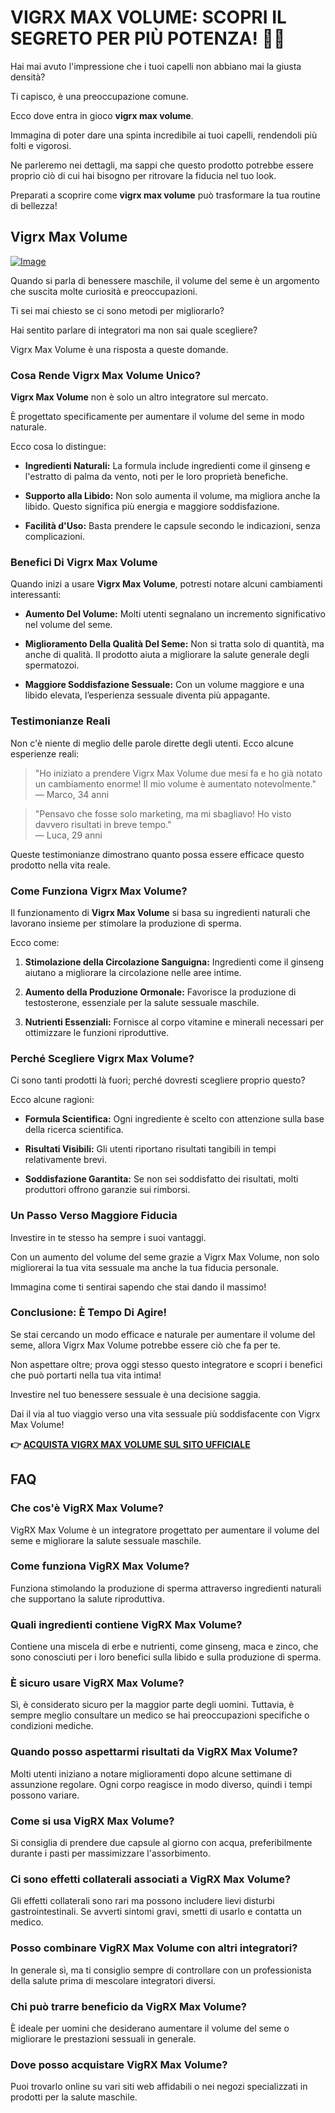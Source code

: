 # VIGRX MAX VOLUME: SCOPRI IL SEGRETO PER PIÙ POTENZA! 💪✨

Hai mai avuto l'impressione che i tuoi capelli non abbiano mai la giusta densità? 

Ti capisco, è una preoccupazione comune. 

Ecco dove entra in gioco **vigrx max volume**. 

Immagina di poter dare una spinta incredibile ai tuoi capelli, rendendoli più folti e vigorosi. 

Ne parleremo nei dettagli, ma sappi che questo prodotto potrebbe essere proprio ciò di cui hai bisogno per ritrovare la fiducia nel tuo look. 

Preparati a scoprire come **vigrx max volume** può trasformare la tua routine di bellezza!

## Vigrx Max Volume

[![Image](https://www2.sellhealth.com/566/vigrx_max_volume_logo.jpg)](https://gchaffi.com/tF09Y1Cj)

Quando si parla di benessere maschile, il volume del seme è un argomento che suscita molte curiosità e preoccupazioni. 

Ti sei mai chiesto se ci sono metodi per migliorarlo? 

Hai sentito parlare di integratori ma non sai quale scegliere?

Vigrx Max Volume è una risposta a queste domande.

### Cosa Rende Vigrx Max Volume Unico?

**Vigrx Max Volume** non è solo un altro integratore sul mercato. 

È progettato specificamente per aumentare il volume del seme in modo naturale. 

Ecco cosa lo distingue:

- **Ingredienti Naturali:** La formula include ingredienti come il ginseng e l'estratto di palma da vento, noti per le loro proprietà benefiche.
  
- **Supporto alla Libido:** Non solo aumenta il volume, ma migliora anche la libido. Questo significa più energia e maggiore soddisfazione.

- **Facilità d'Uso:** Basta prendere le capsule secondo le indicazioni, senza complicazioni.

### Benefici Di Vigrx Max Volume

Quando inizi a usare **Vigrx Max Volume**, potresti notare alcuni cambiamenti interessanti:

- **Aumento Del Volume:** Molti utenti segnalano un incremento significativo nel volume del seme.
  
- **Miglioramento Della Qualità Del Seme:** Non si tratta solo di quantità, ma anche di qualità. Il prodotto aiuta a migliorare la salute generale degli spermatozoi.

- **Maggiore Soddisfazione Sessuale:** Con un volume maggiore e una libido elevata, l’esperienza sessuale diventa più appagante.

### Testimonianze Reali

Non c'è niente di meglio delle parole dirette degli utenti. Ecco alcune esperienze reali:

> "Ho iniziato a prendere Vigrx Max Volume due mesi fa e ho già notato un cambiamento enorme! Il mio volume è aumentato notevolmente."  
> — Marco, 34 anni

> "Pensavo che fosse solo marketing, ma mi sbagliavo! Ho visto davvero risultati in breve tempo."  
> — Luca, 29 anni

Queste testimonianze dimostrano quanto possa essere efficace questo prodotto nella vita reale.

### Come Funziona Vigrx Max Volume?

Il funzionamento di **Vigrx Max Volume** si basa su ingredienti naturali che lavorano insieme per stimolare la produzione di sperma. 

Ecco come:

1. **Stimolazione della Circolazione Sanguigna:** Ingredienti come il ginseng aiutano a migliorare la circolazione nelle aree intime.
   
2. **Aumento della Produzione Ormonale:** Favorisce la produzione di testosterone, essenziale per la salute sessuale maschile.

3. **Nutrienti Essenziali:** Fornisce al corpo vitamine e minerali necessari per ottimizzare le funzioni riproduttive.

### Perché Scegliere Vigrx Max Volume?

Ci sono tanti prodotti là fuori; perché dovresti scegliere proprio questo? 

Ecco alcune ragioni:

- **Formula Scientifica:** Ogni ingrediente è scelto con attenzione sulla base della ricerca scientifica.
  
- **Risultati Visibili:** Gli utenti riportano risultati tangibili in tempi relativamente brevi.

- **Soddisfazione Garantita:** Se non sei soddisfatto dei risultati, molti produttori offrono garanzie sui rimborsi.

### Un Passo Verso Maggiore Fiducia

Investire in te stesso ha sempre i suoi vantaggi. 

Con un aumento del volume del seme grazie a Vigrx Max Volume, non solo migliorerai la tua vita sessuale ma anche la tua fiducia personale.

Immagina come ti sentirai sapendo che stai dando il massimo!

### Conclusione: È Tempo Di Agire!

Se stai cercando un modo efficace e naturale per aumentare il volume del seme, allora Vigrx Max Volume potrebbe essere ciò che fa per te.

Non aspettare oltre; prova oggi stesso questo integratore e scopri i benefici che può portarti nella tua vita intima!

Investire nel tuo benessere sessuale è una decisione saggia.

Dai il via al tuo viaggio verso una vita sessuale più soddisfacente con Vigrx Max Volume!



**👉 [ACQUISTA VIGRX MAX VOLUME SUL SITO UFFICIALE](https://gchaffi.com/tF09Y1Cj)**

## FAQ

### Che cos'è VigRX Max Volume?

VigRX Max Volume è un integratore progettato per aumentare il volume del seme e migliorare la salute sessuale maschile. 

### Come funziona VigRX Max Volume?

Funziona stimolando la produzione di sperma attraverso ingredienti naturali che supportano la salute riproduttiva. 

### Quali ingredienti contiene VigRX Max Volume?

Contiene una miscela di erbe e nutrienti, come ginseng, maca e zinco, che sono conosciuti per i loro benefici sulla libido e sulla produzione di sperma.

### È sicuro usare VigRX Max Volume?

Sì, è considerato sicuro per la maggior parte degli uomini. Tuttavia, è sempre meglio consultare un medico se hai preoccupazioni specifiche o condizioni mediche.

### Quando posso aspettarmi risultati da VigRX Max Volume?

Molti utenti iniziano a notare miglioramenti dopo alcune settimane di assunzione regolare. Ogni corpo reagisce in modo diverso, quindi i tempi possono variare.

### Come si usa VigRX Max Volume?

Si consiglia di prendere due capsule al giorno con acqua, preferibilmente durante i pasti per massimizzare l'assorbimento.

### Ci sono effetti collaterali associati a VigRX Max Volume?

Gli effetti collaterali sono rari ma possono includere lievi disturbi gastrointestinali. Se avverti sintomi gravi, smetti di usarlo e contatta un medico.

### Posso combinare VigRX Max Volume con altri integratori?

In generale sì, ma ti consiglio sempre di controllare con un professionista della salute prima di mescolare integratori diversi.

### Chi può trarre beneficio da VigRX Max Volume?

È ideale per uomini che desiderano aumentare il volume del seme o migliorare le prestazioni sessuali in generale. 

### Dove posso acquistare VigRX Max Volume?

Puoi trovarlo online su vari siti web affidabili o nei negozi specializzati in prodotti per la salute maschile.